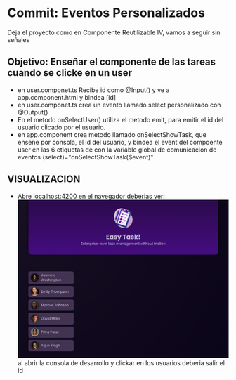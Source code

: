 # **Commit: Eventos Personalizados**

Deja el proyecto como en Componente Reutilizable IV, vamos a seguir sin señales

## Objetivo: Enseñar el componente de las tareas cuando se clicke en un user

- en user.componet.ts Recibe id como @Input() y ve a app.component.html y bindea [id]
- en user.componet.ts crea un evento llamado select personalizado con @Output()
- En el metodo onSelectUser() utiliza el metodo emit, para
  emitir el id del usuario clicado por el usuario.
- en app.component crea metodo llamado onSelectShowTask, que enseñe por
  consola, el id del usuario, y bindea el event del compoente user
  en las 6 etiquetas de <app-user> con la variable global
  de comunicacion de eventos (select)="onSelectShowTask($event)"

## VISUALIZACION

- Abre localhost:4200 en el navegador deberias ver:
  ![Output_Eventos](./htmlOutput.png)
  al abrir la consola de desarrollo y clickar en los usuarios deberia salir el id
